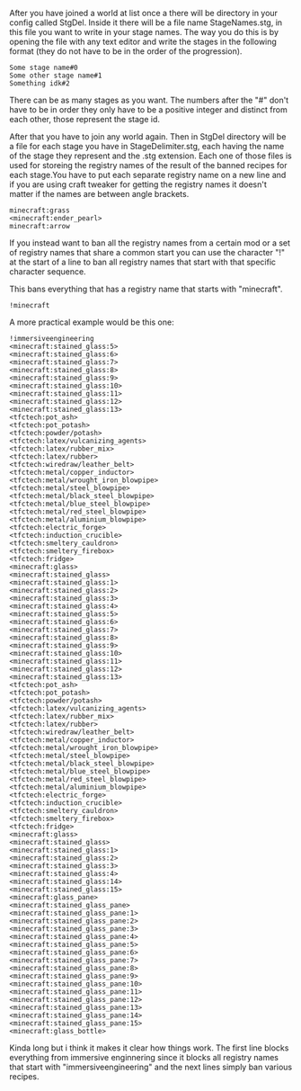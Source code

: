 After you have joined a world at list once a there will be directory in your config called StgDel. Inside it there will be a file name StageNames.stg, in this file you want to write in your stage names. The way you do this is by opening the file with any text editor and write the stages in the following format (they do not have to be in the order of the progression).

```
Some stage name#0
Some other stage name#1
Something idk#2
```

There can be as many stages as you want. The numbers after the "#" don't have to be in order they only have to be a positive integer and distinct from each other, those represent the stage id.

After that you have to join any world again. Then in StgDel directory will be a file for each stage you have in StageDelimiter.stg, each having the name of the stage they represent and the .stg extension. Each one of those files is used for storeing the registry names of the result of the banned recipes for each stage.You have to put each separate registry name on a new line and if you are using craft tweaker for getting the registry names it doesn't matter if the names are between angle brackets.

```
minecraft:grass
<minecraft:ender_pearl>
minecraft:arrow
```

If you instead want to ban all the registry names from a certain mod or a set of registry names that share a common start you can use the character "!" at the start of a line to ban all registry names that start with that specific character sequence.

This bans everything that has a registry name that starts with "minecraft".

```
!minecraft
```

A more practical example would be this one:

```
!immersiveengineering
<minecraft:stained_glass:5>
<minecraft:stained_glass:6>
<minecraft:stained_glass:7>
<minecraft:stained_glass:8>
<minecraft:stained_glass:9>
<minecraft:stained_glass:10>
<minecraft:stained_glass:11>
<minecraft:stained_glass:12>
<minecraft:stained_glass:13>
<tfctech:pot_ash>
<tfctech:pot_potash>
<tfctech:powder/potash>
<tfctech:latex/vulcanizing_agents>
<tfctech:latex/rubber_mix>
<tfctech:latex/rubber>
<tfctech:wiredraw/leather_belt>
<tfctech:metal/copper_inductor>
<tfctech:metal/wrought_iron_blowpipe>
<tfctech:metal/steel_blowpipe>
<tfctech:metal/black_steel_blowpipe>
<tfctech:metal/blue_steel_blowpipe>
<tfctech:metal/red_steel_blowpipe>
<tfctech:metal/aluminium_blowpipe>
<tfctech:electric_forge>
<tfctech:induction_crucible>
<tfctech:smeltery_cauldron>
<tfctech:smeltery_firebox>
<tfctech:fridge>
<minecraft:glass>
<minecraft:stained_glass>
<minecraft:stained_glass:1>
<minecraft:stained_glass:2>
<minecraft:stained_glass:3>
<minecraft:stained_glass:4>
<minecraft:stained_glass:5>
<minecraft:stained_glass:6>
<minecraft:stained_glass:7>
<minecraft:stained_glass:8>
<minecraft:stained_glass:9>
<minecraft:stained_glass:10>
<minecraft:stained_glass:11>
<minecraft:stained_glass:12>
<minecraft:stained_glass:13>
<tfctech:pot_ash>
<tfctech:pot_potash>
<tfctech:powder/potash>
<tfctech:latex/vulcanizing_agents>
<tfctech:latex/rubber_mix>
<tfctech:latex/rubber>
<tfctech:wiredraw/leather_belt>
<tfctech:metal/copper_inductor>
<tfctech:metal/wrought_iron_blowpipe>
<tfctech:metal/steel_blowpipe>
<tfctech:metal/black_steel_blowpipe>
<tfctech:metal/blue_steel_blowpipe>
<tfctech:metal/red_steel_blowpipe>
<tfctech:metal/aluminium_blowpipe>
<tfctech:electric_forge>
<tfctech:induction_crucible>
<tfctech:smeltery_cauldron>
<tfctech:smeltery_firebox>
<tfctech:fridge>
<minecraft:glass>
<minecraft:stained_glass>
<minecraft:stained_glass:1>
<minecraft:stained_glass:2>
<minecraft:stained_glass:3>
<minecraft:stained_glass:4>
<minecraft:stained_glass:14>
<minecraft:stained_glass:15>
<minecraft:glass_pane>
<minecraft:stained_glass_pane>
<minecraft:stained_glass_pane:1>
<minecraft:stained_glass_pane:2>
<minecraft:stained_glass_pane:3>
<minecraft:stained_glass_pane:4>
<minecraft:stained_glass_pane:5>
<minecraft:stained_glass_pane:6>
<minecraft:stained_glass_pane:7>
<minecraft:stained_glass_pane:8>
<minecraft:stained_glass_pane:9>
<minecraft:stained_glass_pane:10>
<minecraft:stained_glass_pane:11>
<minecraft:stained_glass_pane:12>
<minecraft:stained_glass_pane:13>
<minecraft:stained_glass_pane:14>
<minecraft:stained_glass_pane:15>
<minecraft:glass_bottle>
```

Kinda long but i think it makes it clear how things work. The first line blocks everything from immersive enginnering since it blocks all registry names that start with "immersiveengineering" and the next lines simply ban various recipes.

